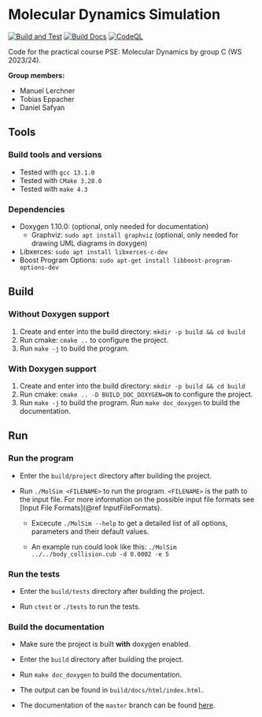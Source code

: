 # Molecular Dynamics Simulation

[![Build and Test](https://github.com/ManuelLerchner/MolSim-WS23-24/actions/workflows/build-project-test-project.yml/badge.svg)](https://github.com/ManuelLerchner/MolSim-WS23-24/actions/workflows/build-project-test-project.yml)
[![Build Docs](https://github.com/ManuelLerchner/MolSim-WS23-24/actions/workflows/build-docs.yml/badge.svg)](https://github.com/ManuelLerchner/MolSim-WS23-24/actions/workflows/build-docs.yml)
[![CodeQL](https://github.com/ManuelLerchner/MolSim-WS23-24/actions/workflows/codeql.yml/badge.svg)](https://github.com/ManuelLerchner/MolSim-WS23-24/actions/workflows/codeql.yml)

Code for the practical course PSE: Molecular Dynamics by group C (WS 2023/24).

**Group members:**

- Manuel Lerchner
- Tobias Eppacher
- Daniel Safyan

## Tools

### Build tools and versions

- Tested with `gcc 13.1.0`
- Tested with `CMake 3.28.0`
- Tested with `make 4.3`

### Dependencies

- Doxygen 1.10.0: (optional, only needed for documentation)
  - Graphviz: `sudo apt install graphviz` (optional, only needed for drawing UML diagrams in doxygen)
- Libxerces: `sudo apt install libxerces-c-dev`
- Boost Program Options: `sudo apt-get install libboost-program-options-dev`

## Build

### Without Doxygen support

1. Create and enter into the build directory: `mkdir -p build && cd build`
2. Run cmake: `cmake ..` to configure the project.
3. Run `make -j` to build the program.

### With Doxygen support

1. Create and enter into the build directory: `mkdir -p build && cd build`
2. Run cmake: `cmake .. -D BUILD_DOC_DOXYGEN=ON` to configure the project.
3. Run `make -j` to build the program. Run `make doc_doxygen` to build the documentation.

## Run

### Run the program

- Enter the `build/project` directory after building the project.

- Run `./MolSim <FILENAME>` to run the program. `<FILENAME>` is the path to the input file. For more information on the possible input file formats see [Input File Formats](@ref InputFileFormats).

  - Excecute `./MolSim --help` to get a detailed list of all options, parameters and their default values.

  - An example run could look like this: `./MolSim ../../body_collision.cub -d 0.0002 -e 5`

### Run the tests

- Enter the `build/tests` directory after building the project.

- Run `ctest` or `./tests` to run the tests.

### Build the documentation

- Make sure the project is built **with** doxygen enabled.

- Enter the `build` directory after building the project.

- Run `make doc_doxygen` to build the documentation.

- The output can be found in `build/docs/html/index.html`.

- The documentation of the `master` branch can be found [here](https://manuellerchner.github.io/MolSim-WS23-24/).
